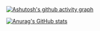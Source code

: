 [![Ashutosh's github activity graph](https://activity-graph.herokuapp.com/graph?username=hesolar&theme=material-palenight)](https://github.com/ashutosh00710/github-readme-activity-graph)

[![Anurag's GitHub stats](https://github-readme-stats.vercel.app/api?username=hesolar)](https://github.com/anuraghazra/github-readme-stats)
